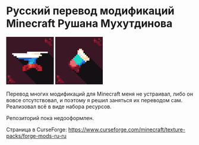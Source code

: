 # Русский перевод модификаций Minecraft Рушана Мухутдинова
<img src="pack-forge.png"> <img src="pack-fabric.png">

Перевод многих модификаций для Minecraft меня не устраивал, либо он вовсе отсутствовал, и поэтому я решил заняться их переводом сам. Реализовал всё в виде набора ресурсов.

Репозиторий пока недооформлен.

Страница в CurseForge: https://www.curseforge.com/minecraft/texture-packs/forge-mods-ru-ru
